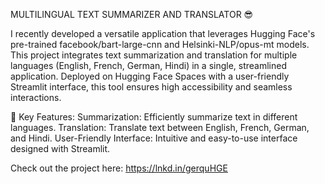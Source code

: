 MULTILINGUAL TEXT SUMMARIZER AND TRANSLATOR 😎 

I recently developed a versatile application that leverages Hugging Face's pre-trained facebook/bart-large-cnn and Helsinki-NLP/opus-mt models. This project integrates text summarization and translation for multiple languages (English, French, German, Hindi) in a single, streamlined application.
Deployed on Hugging Face Spaces with a user-friendly Streamlit interface, this tool ensures high accessibility and seamless interactions.

🔧 Key Features:
Summarization: Efficiently summarize text in different languages.
Translation: Translate text between English, French, German, and Hindi.
User-Friendly Interface: Intuitive and easy-to-use interface designed with Streamlit.

Check out the project here: https://lnkd.in/gerquHGE

